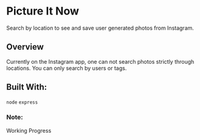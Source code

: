 # Picture It Now

Search by location to see and save user generated photos from Instagram.

## Overview

Currently on the Instagram app, one can not search photos strictly through locations.  You can only search by users or tags.

## Built With:

`node`
`express`

### Note:
Working Progress